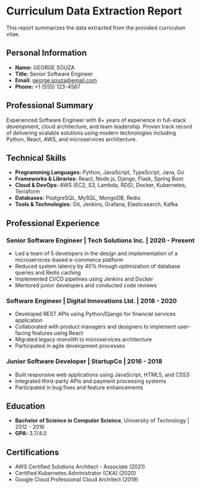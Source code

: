 # Curriculum Data Extraction Report

This report summarizes the data extracted from the provided curriculum vitae.

## Personal Information

- **Name:** GEORGE SOUZA
- **Title:** Senior Software Engineer
- **Email:** george.souza@email.com
- **Phone:** +1 (555) 123-4567

## Professional Summary

Experienced Software Engineer with 8+ years of experience in full-stack development, cloud architecture, and team leadership. Proven track record of delivering scalable solutions using modern technologies including Python, React, AWS, and microservices architecture.

## Technical Skills

- **Programming Languages:** Python, JavaScript, TypeScript, Java, Go
- **Frameworks & Libraries:** React, Node.js, Django, Flask, Spring Boot
- **Cloud & DevOps:** AWS (EC2, S3, Lambda, RDS), Docker, Kubernetes, Terraform
- **Databases:** PostgreSQL, MySQL, MongoDB, Redis
- **Tools & Technologies:** Git, Jenkins, Grafana, Elasticsearch, Kafka

## Professional Experience

### Senior Software Engineer | Tech Solutions Inc. | 2020 - Present

- Led a team of 5 developers in the design and implementation of a microservices-based e-commerce platform
- Reduced system latency by 40% through optimization of database queries and Redis caching
- Implemented CI/CD pipelines using Jenkins and Docker
- Mentored junior developers and conducted code reviews

### Software Engineer | Digital Innovations Ltd. | 2018 - 2020

- Developed REST APIs using Python/Django for financial services application
- Collaborated with product managers and designers to implement user-facing features using React
- Migrated legacy monolith to microservices architecture
- Participated in agile development processes

### Junior Software Developer | StartupCo | 2016 - 2018

- Built responsive web applications using JavaScript, HTML5, and CSS3
- Integrated third-party APIs and payment processing systems
- Participated in bug fixes and feature enhancements

## Education

- **Bachelor of Science in Computer Science**, University of Technology | 2012 - 2016
- **GPA:** 3.7/4.0

## Certifications

- AWS Certified Solutions Architect - Associate (2021)
- Certified Kubernetes Administrator (CKA) (2020)
- Google Cloud Professional Cloud Architect (2019)